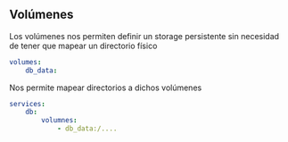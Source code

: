 ## Volúmenes

Los volúmenes nos permiten definir un storage persistente sin necesidad de tener que mapear un directorio físico

```yaml
volumes:
    db_data:
```

Nos permite mapear directorios a dichos volúmenes

```yaml
services:
    db:
        volumnes:
            - db_data:/....
```

